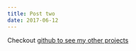 ```yaml
---
title: Post two
date: 2017-06-12
---
```


Checkout [github to see my other projects](github.com/bentatum)